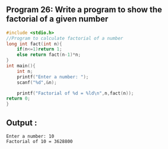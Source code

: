 ## Program 26: Write a program to show the factorial of a given number
```c
#include <stdio.h>
//Program to calculate factorial of a number
long int fact(int n){
    if(n<=1)return 1;
    else return fact(n-1)*n;
}
int main(){
    int n;
    printf("Enter a number: ");
    scanf("%d",&n);

    printf("Factorial of %d = %ld\n",n,fact(n));
return 0;
}
```
## Output :
```
Enter a number: 10
Factorial of 10 = 3628800
